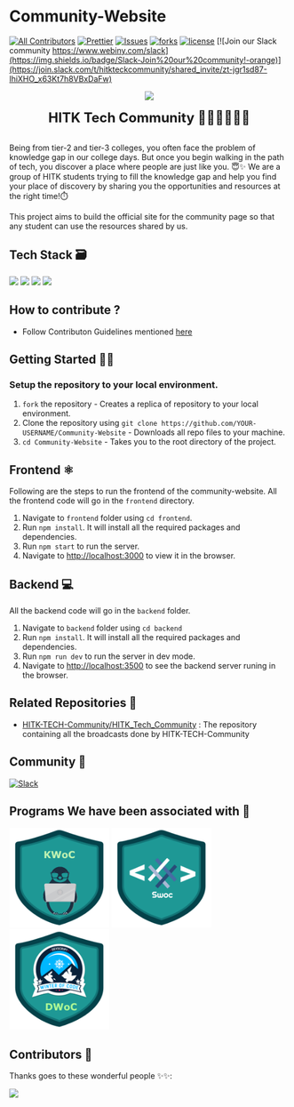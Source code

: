 # Community-Website
[![All Contributors](https://img.shields.io/badge/all_contributors-bot-orange.svg?style=flat-square)](#contributors-)
[![Prettier](https://img.shields.io/badge/code_style-prettier-ff69b4.svg)](https://prettier.io)
[![Issues](https://img.shields.io/github/issues/HITK-TECH-Community/Community-Website)](#issues)
[![forks](https://img.shields.io/github/forks/HITK-TECH-Community/Community-Website)](#forks)
[![license](https://img.shields.io/github/license/HITK-TECH-Community/Community-Website)](#license)
[![Join our Slack community https://www.webiny.com/slack](https://img.shields.io/badge/Slack-Join%20our%20community!-orange)](https://join.slack.com/t/hitkteckcommunity/shared_invite/zt-jgr1sd87-lhiXHO_x63Kt7h8VBxDaFw)

<p align="center" width="400px"><img src="assets/HITK_tech_comm_logo.png" width="200"></p>
<p align="center" width="400px"> <font size="5"> <b> HITK Tech Community 👩🏻‍💻👨🏻‍💻 </b></font></p> <br />
Being from tier-2 and tier-3 colleges, you often face the problem of knowledge gap in our college days. But once you begin walking in the path of tech, you discover a place where people are just like you. 😇✨ 
We are a group of HITK students trying to fill the knowledge gap and help you find your place of discovery by sharing you the opportunities and resources at the right time!⏱️<br />

This project aims to build the official site for the community page so that any student can use the resources shared by us.

## Tech Stack 🗃

 <img src="https://img.shields.io/badge/-MongoDB-yellow?style=flat&logo=mongoDB"> <img src="https://img.shields.io/badge/-expressJS-yellowgreen"> <img src="https://img.shields.io/badge/ReactJS%20-%2320232a.svg?logo=react" >   <img src="https://img.shields.io/badge/-NodeJS-black?style=flat&logo=node.js"> 
 
## How to contribute ? 
- Follow Contributon Guidelines mentioned [here](https://github.com/HITK-TECH-Community/Community-Website/blob/main/CONTRIBUTING.md)

##  Getting Started 👨‍💻
### Setup the repository to your local environment.

1. `fork` the repository  - Creates a replica of repository to your local environment.
2. Clone the repository using `git clone https://github.com/YOUR-USERNAME/Community-Website`  - Downloads all repo files to your machine.
3. `cd Community-Website`  - Takes you to the root directory of the project.

## Frontend ⚛️

Following are the steps to run the frontend of the community-website. All the frontend code will go in the `frontend` directory. 


1. Navigate to `frontend` folder using `cd frontend`.
2. Run `npm install`. It will install all the required packages and dependencies.
3. Run `npm start` to run the server.
4. Navigate to [http://localhost:3000](http://localhost:3000) to view it in the browser.

## Backend 💻

All the backend code will go in the `backend` folder.


1. Navigate to `backend` folder using `cd backend`
2. Run `npm install`. It will install all the required packages and dependencies.
3. Run `npm run dev` to run the server in dev mode.
4. Navigate to [http://localhost:3500](http://localhost:3500) to see the backend server runing in the browser.

## Related Repositories 📂

- [HITK-TECH-Community/HITK_Tech_Community](https://github.com/HITK-TECH-Community/HITK_Tech_Community) : The repository containing all the broadcasts done by HITK-TECH-Community

## Community 👥

[![Slack](https://img.shields.io/badge/chat-on_slack-purple.svg?style=for-the-badge&logo=slack)](https://join.slack.com/t/hitkteckcommunity/shared_invite/zt-jgr1sd87-lhiXHO_x63Kt7h8VBxDaFw)

## Programs We have been associated with 🤍
<a href="https://kwoc.kossiitkgp.org/" target="_blank"><img src="assets/KWoC.png" width="180px" height="180px"></a>
<a href="https://swoc.tech/index.html" target="_blank"><img src="assets/SWoC.png" width="180px" height="180px"></a>
<a href="https://devscript.tech/woc/" target="_blank"><img src="assets/DWoC.png" width="180px" height="180px"></a>

## Contributors 🌟

Thanks goes to these wonderful people ✨✨:

<a href="https://github.com/HITK-TECH-Community/Community-Website/graphs/contributors">
  <img src="https://contrib.rocks/image?repo=HITK-TECH-Community/Community-Website" />
</a>
